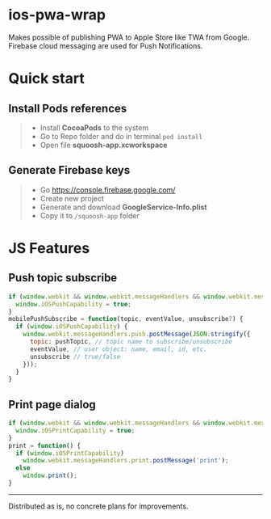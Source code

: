 # ios-pwa-wrap
Makes possible of publishing PWA to Apple Store like TWA from Google. Firebase cloud messaging are used for Push Notifications.
# Quick start
## Install Pods references
>- Install **CocoaPods** to the system
>- Go to Repo folder and do in terminal ``pod install``
>- Open file **squoosh-app.xcworkspace**
## Generate Firebase keys
>- Go https://console.firebase.google.com/
>- Create new project
>- Generate and download **GoogleService-Info.plist**
>- Copy it to ``/squoosh-app`` folder
# JS Features
## Push topic subscribe
```javascript
if (window.webkit && window.webkit.messageHandlers && window.webkit.messageHandlers.push) {
  window.iOSPushCapability = true;
}
mobilePushSubscribe = function(topic, eventValue, unsubscribe?) {
  if (window.iOSPushCapability) {
    window.webkit.messageHandlers.push.postMessage(JSON.stringify({
      topic: pushTopic, // topic name to subscribe/unsubscribe
      eventValue, // user object: name, email, id, etc.
      unsubscribe // true/false
    }));
  }
}
```
## Print page dialog
```javascript
if (window.webkit && window.webkit.messageHandlers && window.webkit.messageHandlers.print) {
  window.iOSPrintCapability = true;
}
print = function() {
  if (window.iOSPrintCapability)
    window.webkit.messageHandlers.print.postMessage('print');
  else
    window.print();
}
```
***
Distributed as is, no concrete plans for improvements.
